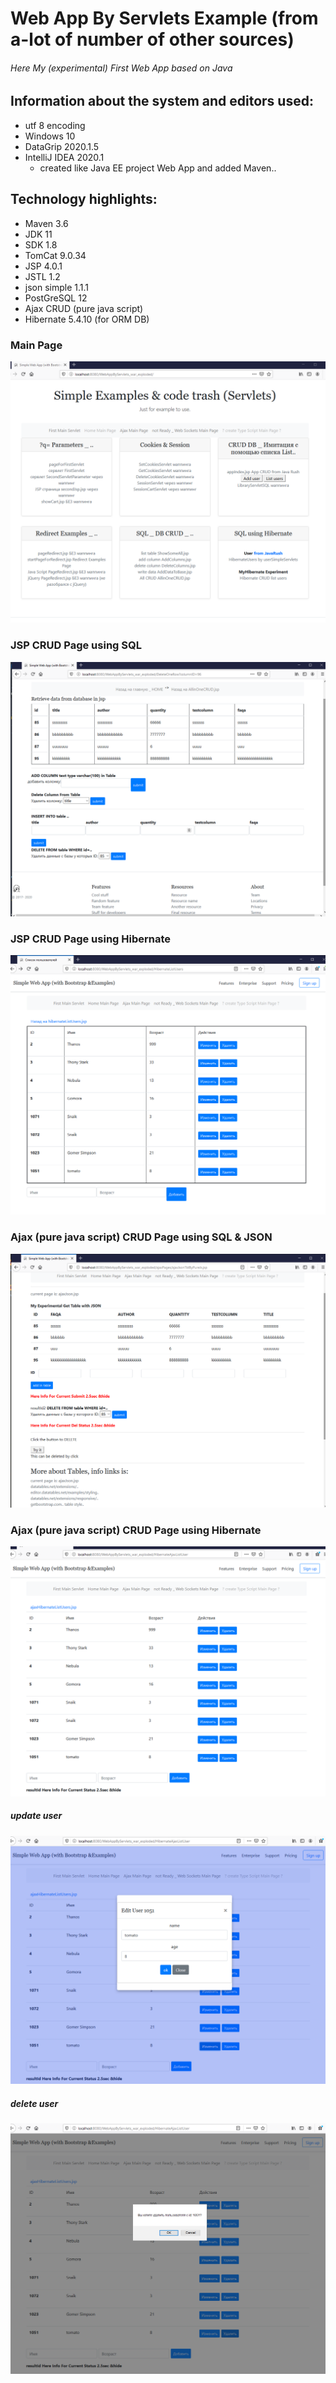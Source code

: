 # Web App By Servlets Example (from a-lot of number of other sources)
###### Here My  (experimental) First Web App based on Java

## Information about the system and editors used:

- utf 8 encoding
- Windows 10
- DataGrip 2020.1.5
- IntelliJ IDEA 2020.1
  - created like Java EE project Web App and added Maven..


## Technology highlights:

- Maven 3.6
- JDK 11 
- SDK 1.8
- TomCat 9.0.34
- JSP 4.0.1
- JSTL 1.2
- json simple 1.1.1
- PostGreSQL 12
- Ajax CRUD (pure java script)
- Hibernate 5.4.10 (for ORM DB)

### Main Page

![](https://github.com/MartyMcAir/-WebApps-Experimental-/blob/master/WebAppByServlets/web/WEB-INF/img/MainPage.png)

### JSP CRUD Page using SQL

![](https://github.com/MartyMcAir/-WebApps-Experimental-/blob/master/WebAppByServlets/web/WEB-INF/img/JSP_Page_CRUD.png)

### JSP CRUD Page using Hibernate

![](https://github.com/MartyMcAir/-WebApps-Experimental-/blob/master/WebAppByServlets/web/WEB-INF/img/hibernatePageCrud.png)

### Ajax (pure java script) CRUD Page using SQL & JSON

![](https://github.com/MartyMcAir/-WebApps-Experimental-/blob/master/WebAppByServlets/web/WEB-INF/img/PureJS_CRUD.png)

### Ajax (pure java script) CRUD Page using Hibernate

![](https://github.com/MartyMcAir/-WebApps-Experimental-/blob/master/WebAppByServlets/web/WEB-INF/img/ajaxHibernatePageCrud.png)

##### 	update user

![](https://github.com/MartyMcAir/-WebApps-Experimental-/blob/master/WebAppByServlets/web/WEB-INF/img/ajaxHibernatePageUpdUser.png)

##### 	delete user

![](https://github.com/MartyMcAir/-WebApps-Experimental-/blob/master/WebAppByServlets/web/WEB-INF/img/ajaxHibernatePageDelUser.png)